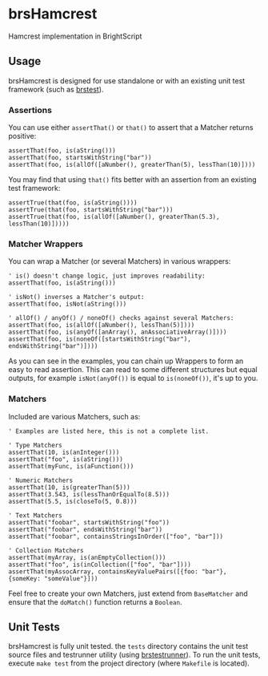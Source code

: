 # brsHamcrest
Hamcrest implementation in BrightScript


## Usage
brsHamcrest is designed for use standalone or with an existing unit test framework (such as [brstest](https://github.com/MarkRoddy/brstest)).


### Assertions
You can use either `assertThat()` or `that()` to assert that a Matcher returns positive:
```brightscript
assertThat(foo, is(aString()))
assertThat(foo, startsWithString("bar"))
assertThat(foo, is(allOf([aNumber(), greaterThan(5), lessThan(10)])))
```

You may find that using `that()` fits better with an assertion from an existing test framework:
```brightscript
assertTrue(that(foo, is(aString())))
assertTrue(that(foo, startsWithString("bar")))
assertTrue(that(foo, is(allOf([aNumber(), greaterThan(5.3), lessThan(10)]))))
```


### Matcher Wrappers
You can wrap a Matcher (or several Matchers) in various wrappers:
```brightscript
' is() doesn't change logic, just improves readability:
assertThat(foo, is(aString()))

' isNot() inverses a Matcher's output:
assertThat(foo, isNot(aString()))

' allOf() / anyOf() / noneOf() checks against several Matchers:
assertThat(foo, is(allOf([aNumber(), lessThan(5)])))
assertThat(foo, is(anyOf([anArray(), anAssociativeArray()])))
assertThat(foo, is(noneOf([startsWithString("bar"), endsWithString("bar")])))
```
As you can see in the examples, you can chain up Wrappers to form an easy to read assertion. This can read to some different structures but equal outputs, for example `isNot(anyOf())` is equal to `is(noneOf())`, it's up to you.


### Matchers
Included are various Matchers, such as:
```brightscript
' Examples are listed here, this is not a complete list.

' Type Matchers
assertThat(10, is(anInteger()))
assertThat("foo", is(aString()))
assertThat(myFunc, is(aFunction()))

' Numeric Matchers
assertThat(10, is(greaterThan(5)))
assertThat(3.543, is(lessThanOrEqualTo(8.5)))
assertThat(5.5, is(closeTo(5, 0.8)))

' Text Matchers
assertThat("foobar", startsWithString("foo"))
assertThat("foobar", endsWithString("bar"))
assertThat("foobar", containsStringsInOrder(["foo", "bar"]))

' Collection Matchers
assertThat(myArray, is(anEmptyCollection()))
assertThat("foo", is(inCollection(["foo", "bar"])))
assertThat(myAssocArray, containsKeyValuePairs([{foo: "bar"}, {someKey: "someValue"}]))
```

Feel free to create your own Matchers, just extend from `BaseMatcher` and ensure that the `doMatch()` function returns a `Boolean`.

## Unit Tests
brsHamcrest is fully unit tested. the `tests` directory contains the unit test source files and testrunner utility (using [brstestrunner](https://github.com/sky-uk/roku-brstestrunner)). To run the unit tests, execute `make test` from the project directory (where `Makefile` is located).
